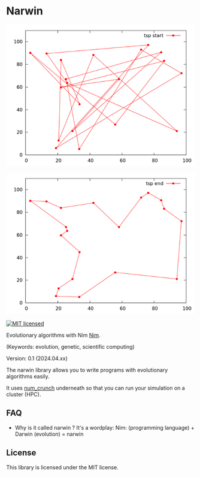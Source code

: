 # Narwin

![tsp start](tsp_start.png)

![tsp end](tsp_end.png)

[![MIT licensed](https://img.shields.io/github/license/willi-kappler/num_crunch)](./LICENSE)

Evolutionary algorithms with Nim [Nim](https://nim-lang.org/ "The Nim programming language").

(Keywords: evolution, genetic, scientific computing)

Version: 0.1 (2024.04.xx)

The narwin library allows you to write programs with evolutionary algorithms easily.

It uses [num_crunch](https://github.com/willi-kappler/num_crunch) underneath so that you can run your simulation on a cluster (HPC).



## FAQ
- Why is it called narwin ? It's a wordplay: Nim: (programming language) + Darwin (evolution) = narwin


## License
This library is licensed under the MIT license.

